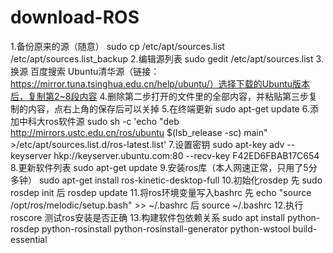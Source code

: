 # download-ROS

1.备份原来的源（随意）
sudo cp /etc/apt/sources.list /etc/apt/sources.list_backup
2.编辑源列表
sudo gedit /etc/apt/sources.list
3.换源
百度搜索 Ubuntu清华源（链接：https://mirror.tuna.tsinghua.edu.cn/help/ubuntu/）选择下载的Ubuntu版本后，复制第2~8段内容
4.删除第二步打开的文件里的全部内容，并粘贴第三步复制的内容，点右上角的保存后可以关掉
5.在终端更新
sudo apt-get update
6.添加中科大ros软件源
sudo sh -c 'echo "deb http://mirrors.ustc.edu.cn/ros/ubuntu $(lsb_release -sc) main" >/etc/apt/sources.list.d/ros-latest.list'
7.设置密钥
sudo apt-key adv --keyserver hkp://keyserver.ubuntu.com:80 --recv-key F42ED6FBAB17C654
8.更新软件列表
sudo apt-get update
9.安装ros库（本人网速正常，只用了5分多钟）
sudo apt-get install ros-kinetic-desktop-full
10.初始化rosdep
先   sudo rosdep init
后   rosdep update
11.将ros环境变量写入bashrc
先   echo "source /opt/ros/melodic/setup.bash" >> ~/.bashrc
后   source ~/.bashrc
12.执行 roscore 测试ros安装是否正确 
13.构建软件包依赖关系
sudo apt install python-rosdep python-rosinstall python-rosinstall-generator python-wstool build-essential

